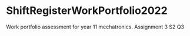 # ShiftRegisterWorkPortfolio2022
Work portfolio assessment for year 11 mechatronics. Assignment 3 S2 Q3
